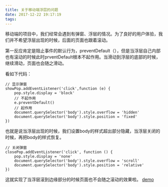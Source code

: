 ```yaml
---
title: 关于移动端浮层的问题
date: 2017-12-22 19:17:19
tags:
---
```

  移动端的项目中，我们经常会遇到有弹窗、浮层的情况。为了良好的用户体验，我们并不希望浮层出现的时候，后面的页面也跟着滚动。

  第一反应肯定是阻止事件的默认行为，preventDefault（），但是当浮层自己内部也有滚动的时候此时prventDefault根本不起作用。当滑动到浮层的底部的时候，继续滑动，页面也会随之滑动。

看如下代码：
```
// 显示弹窗
showPop.addEventListener('click',function (e) {
	pop.style.display = 'block'
	// 不起作用
	e.preventDefault()
	// 起作用
	document.querySelector('body').style.overflow = 'hidden'
	document.querySelector('body').style.position = 'fixed'
})

```
也就是说当浮层出现的时候，我们设置body的样式超出部分隐藏，当浮层关闭的时候，再把body的样式恢复。
```
// 关闭弹窗
closePop.addEventListener('click', function () {
	pop.style.display = 'none'
	document.querySelector('body').style.overflow = 'scroll'
	document.querySelector('body').style.position = 'relative'
})
```
这就实现了当浮层滚到边缘部分的时候页面也不会随之滚动的效果啦。
[demo](https://github.com/chuo0817/pop)
